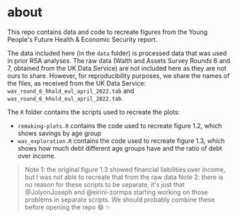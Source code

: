 # about
This repo contains data and code to recreate figures from the Young People's Future Health & Economic Security report.

The data included here (in the `data` folder) is processed data that was used in prior RSA analyses.
The raw data (Walth and Assets Survey Rounds 6 and 7, obtained from the UK Data Service) are not included here as they are not ours to share.
However, for reproducibility purposes, we share the names of the files, as received from the UK Data Service: `was_round_6_hhold_eul_april_2022.tab` and `was_round_6_hhold_eul_april_2022.tab`.

The `R` folder contains the scripts used to recreate the plots:
- `remaking-plots.R` contains the code used to recreate figure 1.2, which shows savings by age group
- `was_exploration.R` contains the code used to recreate figure 1.3, which shows how much debt different age groups have and the ratio of debt over income.
> Note 1: the original figure 1.3 showed financial liabilities over income, but I was not able to recreate that from the raw data
> Note 2: there is no reason for these scripts to be separate, it's just that @JolyonJoseph and @eirini-zormpa starting working on those problems in separate scripts. We should probably combine these before opening the repo :smile: :sparkles: